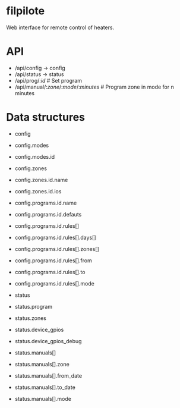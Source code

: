 filpilote
=========

Web interface for remote control of heaters.

API
===
* /api/config -> config
* /api/status -> status
* /api/prog/:_id_ # Set program
* /api/manual/:_zone_/:_mode_/:_minutes_ # Program zone in mode for n minutes

Data structures
===============

* config
* config.modes
* config.modes.id
* config.zones
* config.zones.id.name
* config.zones.id.ios
* config.programs.id.name
* config.programs.id.defauts
* config.programs.id.rules[]
* config.programs.id.rules[].days[]
* config.programs.id.rules[].zones[]
* config.programs.id.rules[].from
* config.programs.id.rules[].to
* config.programs.id.rules[].mode

* status
* status.program
* status.zones
* status.device_gpios
* status.device\_gpios\_debug
* status.manuals[]
* status.manuals[].zone
* status.manuals[].from\_date
* status.manuals[].to\_date
* status.manuals[].mode